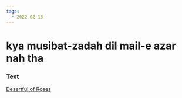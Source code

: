 ```yaml
---
tags:
  - 2022-02-18
---
```

# kya musibat-zadah dil mail-e azar nah tha

### Text
[Desertful of Roses](http://www.columbia.edu/itc/mealac/pritchett/00garden/01c/0109/index_0109.html)

